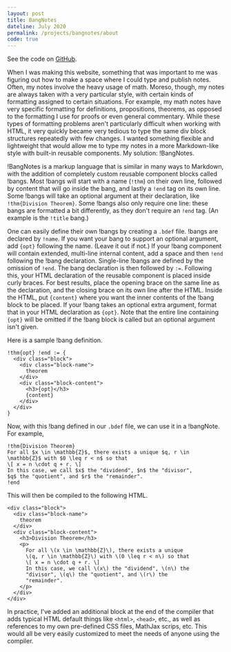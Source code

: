 ```yaml
---
layout: post
title: BangNotes
dateline: July 2020
permalink: /projects/bangnotes/about
code: true
---
```


See the code on [GitHub][github-repo].

When I was making this website, something that was important to me was figuring
out how to make a space where I could type and publish notes. Often, my notes
involve the heavy usage of math. Moreso, though, my notes are always taken with
a very particular style, with certain kinds of formatting assigned to certain
situations. For example, my math notes have very specific formatting for
definitions, propositions, theorems, as opposed to the formatting I use for
proofs or even general commentary. While these types of formatting problems
aren't particularly difficult when working with HTML, it very quickly became
very tedious to type the same div block structures repeatedly with few changes.
I wanted something flexible and lightweight that would allow me to type my notes
in a more Markdown-like style with built-in reusable components. My solution:
!BangNotes.

!BangNotes is a markup language that is similar in many ways to Markdown, with
the addition of completely custom reusable component blocks called !bangs. Most
!bangs will start with a name (`!thm`) on their own line, followed by content
that will go inside the bang, and lastly a `!end` tag on its own line. Some
!bangs will take an optional argument at their declaration, like
`!thm{Division Theorem}`. Some !bangs also only require one line: these bangs
are formatted a bit differently, as they don't require an `!end` tag. (An
example is the `!title` bang.)

One can easily define their own !bangs by creating a `.bdef` file. !bangs are
declared by `!name`. If you want your bang to support an optional argument, add
`{opt}` following the name. (Leave it out if not.) If your !bang component will
contain extended, multi-line internal content, add a space and then `!end`
following the !bang declaration. Single-line !bangs are defined by the omission
of `!end`. The bang declaration is then followed by `:=`. Following this, your
HTML declaration of the reusable component is placed inside curly braces. For
best results, place the opening brace on the same line as the declaration, and
the closing brace on its own line after the HTML. Inside the HTML, put
`{content}` where you want the inner contents of the !bang block to be placed.
If your !bang takes an optional extra argument, format that in your HTML
declaration as `{opt}`.  Note that the entire line containing `{opt}` will be
omitted if the !bang block is called but an optional argument isn't given.

Here is a sample !bang definition.

```plaintext
!thm{opt} !end := {
  <div class="block">
    <div class="block-name">
      theorem
    </div>
    <div class="block-content">
      <h3>{opt}</h3>
      {content}
    </div>
  </div>
}
```

Now, with this !bang defined in our `.bdef` file, we can use it in a !bangNote.
For example,

```plaintext
!thm{Division Theorem}
For all $x \in \mathbb{Z}$, there exists a unique $q, r \in
\mathbb{Z}$ with $0 \leq r < n$ so that
\[ x = n \cdot q + r. \]
In this case, we call $x$ the "dividend", $n$ the "divisor",
$q$ the "quotient", and $r$ the "remainder".
!end
```

This will then be compiled to the following HTML.

```plaintext
<div class="block">
  <div class="block-name">
    theorem
  </div>
  <div class="block-content">
    <h3>Division Theorem</h3>
    <p>
      For all \(x \in \mathbb{Z}\), there exists a unique
      \(q, r \in \mathbb{Z}\) with \(0 \leq r < n\) so that
      \[ x = n \cdot q + r. \]
      In this case, we call \(x\) the "dividend", \(n\) the
      "divisor", \(q\) the "quotient", and \(r\) the
      "remainder".
    </p>
  </div>
</div>
```

In practice, I've added an additional block at the end of the compiler that adds
typical HTML default things like `<html>`, `<head>`, etc., as well as references
to my own pre-defined CSS files, MathJax scrips, etc. This would all be very
easily customized to meet the needs of anyone using the compiler.

[github-repo]: //github.com/cmhainje/bangnotes
